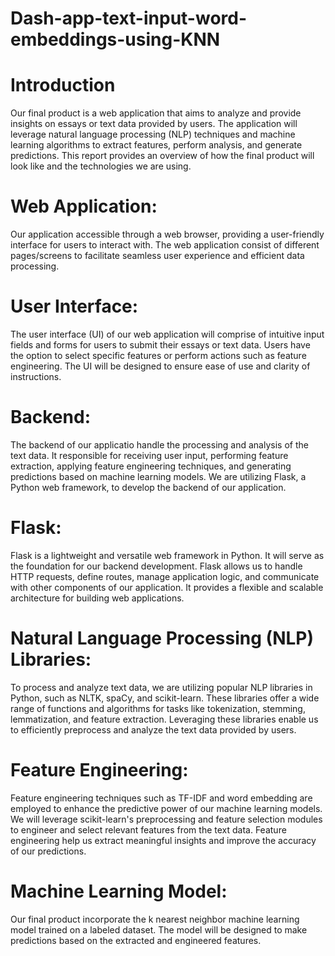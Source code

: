 # Dash-app-text-input-word-embeddings-using-KNN
# Introduction

Our final product is a web application that aims to analyze and provide insights on essays or text data provided by users. 
The application will leverage natural language processing (NLP) techniques and machine learning algorithms to extract features, 
perform analysis, and generate predictions. This report provides an overview of how the final product will look like and the technologies
we are using.

# Web Application:

Our application accessible through a web browser, providing a user-friendly interface for users to interact with. 
The web application consist of different pages/screens to facilitate seamless user experience and efficient data processing.

# User Interface:

The user interface (UI) of our web application will comprise of intuitive input fields and forms for users to submit their essays or 
text data. Users have the option to select specific features or perform actions such as feature engineering. The UI will be designed to 
ensure ease of use and clarity of instructions.

# Backend:

The backend of our applicatio handle the processing and analysis of the text data. It responsible for receiving user input, 
performing feature extraction, applying feature engineering techniques, and generating predictions based on machine learning models. 
We are utilizing Flask, a Python web framework, to develop the backend of our application.

# Flask:

Flask is a lightweight and versatile web framework in Python. It will serve as the foundation for our backend development. Flask allows
us to handle HTTP requests, define routes, manage application logic, and communicate with other components of our application.
It provides a flexible and scalable architecture for building web applications.

# Natural Language Processing (NLP) Libraries:

To process and analyze text data, we are utilizing popular NLP libraries in Python, such as NLTK, spaCy, and scikit-learn. 
These libraries offer a wide range of functions and algorithms for tasks like tokenization, stemming, lemmatization, and feature 
extraction. Leveraging these libraries enable us to efficiently preprocess and analyze the text data provided by users.

# Feature Engineering:

Feature engineering techniques such as TF-IDF and word embedding are employed to enhance the predictive power of our machine learning models. We will leverage 
scikit-learn's preprocessing and feature selection modules to engineer and select relevant features from the text data.
Feature engineering help us extract meaningful insights and improve the accuracy of our predictions.

# Machine Learning Model:

Our final product incorporate the k nearest neighbor machine learning model trained on a labeled dataset. The model will be designed to make predictions
based on the extracted and engineered features.


